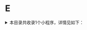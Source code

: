 # E
<details>
<summary>
本目录共收录1个小程序，详情见如下：
</summary>

- [饿了么](https://github.com/zirawell/R-Store/tree/main/Rule/QuanX/Adblock/Applet/Alipay/E/%E9%A5%BF%E4%BA%86%E4%B9%88)

</details>